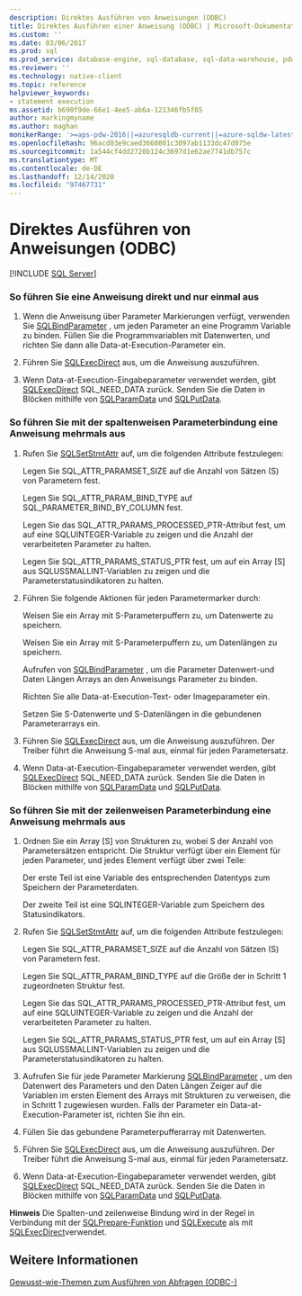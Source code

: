 ```yaml
---
description: Direktes Ausführen von Anweisungen (ODBC)
title: Direktes Ausführen einer Anweisung (ODBC) | Microsoft-Dokumentation
ms.custom: ''
ms.date: 03/06/2017
ms.prod: sql
ms.prod_service: database-engine, sql-database, sql-data-warehouse, pdw
ms.reviewer: ''
ms.technology: native-client
ms.topic: reference
helpviewer_keywords:
- statement execution
ms.assetid: b690f9de-66e1-4ee5-ab6a-121346fb5f85
author: markingmyname
ms.author: maghan
monikerRange: '>=aps-pdw-2016||=azuresqldb-current||=azure-sqldw-latest||>=sql-server-2016||>=sql-server-linux-2017||=azuresqldb-mi-current'
ms.openlocfilehash: 96acd03e9caed3660801c3097ab1133dc47d075e
ms.sourcegitcommit: 1a544cf4dd2720b124c3697d1e62ae7741db757c
ms.translationtype: MT
ms.contentlocale: de-DE
ms.lasthandoff: 12/14/2020
ms.locfileid: "97467731"
---
```

# <a name="execute-a-statement-directly-odbc"></a>Direktes Ausführen von Anweisungen (ODBC)
[!INCLUDE [SQL Server](../../../includes/applies-to-version/sql-asdb-asdbmi-asa-pdw.md)]

    
### <a name="to-execute-a-statement-directly-and-one-time-only"></a>So führen Sie eine Anweisung direkt und nur einmal aus  
  
1.  Wenn die Anweisung über Parameter Markierungen verfügt, verwenden Sie [SQLBindParameter](../../../relational-databases/native-client-odbc-api/sqlbindparameter.md) , um jeden Parameter an eine Programm Variable zu binden. Füllen Sie die Programmvariablen mit Datenwerten, und richten Sie dann alle Data-at-Execution-Parameter ein.  
  
2.  Führen Sie [SQLExecDirect](../../../odbc/reference/syntax/sqlexecdirect-function.md) aus, um die Anweisung auszuführen.  
  
3.  Wenn Data-at-Execution-Eingabeparameter verwendet werden, gibt [SQLExecDirect](../../../odbc/reference/syntax/sqlexecdirect-function.md) SQL_NEED_DATA zurück. Senden Sie die Daten in Blöcken mithilfe von [SQLParamData](../../../odbc/reference/syntax/sqlparamdata-function.md) und [SQLPutData](../../../relational-databases/native-client-odbc-api/sqlputdata.md).  

### <a name="to-execute-a-statement-multiple-times-by-using-column-wise-parameter-binding"></a>So führen Sie mit der spaltenweisen Parameterbindung eine Anweisung mehrmals aus  
  
1.  Rufen Sie [SQLSetStmtAttr](../../../relational-databases/native-client-odbc-api/sqlsetstmtattr.md) auf, um die folgenden Attribute festzulegen:  
  
     Legen Sie SQL_ATTR_PARAMSET_SIZE auf die Anzahl von Sätzen (S) von Parametern fest.  
  
     Legen Sie SQL_ATTR_PARAM_BIND_TYPE auf SQL_PARAMETER_BIND_BY_COLUMN fest.  
  
     Legen Sie das SQL_ATTR_PARAMS_PROCESSED_PTR-Attribut fest, um auf eine SQLUINTEGER-Variable zu zeigen und die Anzahl der verarbeiteten Parameter zu halten.  
  
     Legen Sie SQL_ATTR_PARAMS_STATUS_PTR fest, um auf ein Array [S] aus SQLUSSMALLINT-Variablen zu zeigen und die Parameterstatusindikatoren zu halten.  
  
2.  Führen Sie folgende Aktionen für jeden Parametermarker durch:  
  
     Weisen Sie ein Array mit S-Parameterpuffern zu, um Datenwerte zu speichern.  
  
     Weisen Sie ein Array mit S-Parameterpuffern zu, um Datenlängen zu speichern.  
  
     Aufrufen von [SQLBindParameter](../../../relational-databases/native-client-odbc-api/sqlbindparameter.md) , um die Parameter Datenwert-und Daten Längen Arrays an den Anweisungs Parameter zu binden.  
  
     Richten Sie alle Data-at-Execution-Text- oder Imageparameter ein.  
  
     Setzen Sie S-Datenwerte und S-Datenlängen in die gebundenen Parameterarrays ein.  
  
3.  Führen Sie [SQLExecDirect](../../../odbc/reference/syntax/sqlexecdirect-function.md) aus, um die Anweisung auszuführen. Der Treiber führt die Anweisung S-mal aus, einmal für jeden Parametersatz.  
  
4.  Wenn Data-at-Execution-Eingabeparameter verwendet werden, gibt [SQLExecDirect](../../../odbc/reference/syntax/sqlexecdirect-function.md) SQL_NEED_DATA zurück. Senden Sie die Daten in Blöcken mithilfe von [SQLParamData](../../../odbc/reference/syntax/sqlparamdata-function.md) und [SQLPutData](../../../relational-databases/native-client-odbc-api/sqlputdata.md).  
  
### <a name="to-execute-a-statement-multiple-times-by-using-row-wise-parameter-binding"></a>So führen Sie mit der zeilenweisen Parameterbindung eine Anweisung mehrmals aus  
  
1.  Ordnen Sie ein Array [S] von Strukturen zu, wobei S der Anzahl von Parametersätzen entspricht. Die Struktur verfügt über ein Element für jeden Parameter, und jedes Element verfügt über zwei Teile:  
  
     Der erste Teil ist eine Variable des entsprechenden Datentyps zum Speichern der Parameterdaten.  
  
     Der zweite Teil ist eine SQLINTEGER-Variable zum Speichern des Statusindikators.  
  
2.  Rufen Sie [SQLSetStmtAttr](../../../relational-databases/native-client-odbc-api/sqlsetstmtattr.md) auf, um die folgenden Attribute festzulegen:  
  
     Legen Sie SQL_ATTR_PARAMSET_SIZE auf die Anzahl von Sätzen (S) von Parametern fest.  
  
     Legen Sie SQL_ATTR_PARAM_BIND_TYPE auf die Größe der in Schritt 1 zugeordneten Struktur fest.  
  
     Legen Sie das SQL_ATTR_PARAMS_PROCESSED_PTR-Attribut fest, um auf eine SQLUINTEGER-Variable zu zeigen und die Anzahl der verarbeiteten Parameter zu halten.  
  
     Legen Sie SQL_ATTR_PARAMS_STATUS_PTR fest, um auf ein Array [S] aus SQLUSSMALLINT-Variablen zu zeigen und die Parameterstatusindikatoren zu halten.  
  
3.  Aufrufen Sie für jede Parameter Markierung [SQLBindParameter](../../../relational-databases/native-client-odbc-api/sqlbindparameter.md) , um den Datenwert des Parameters und den Daten Längen Zeiger auf die Variablen im ersten Element des Arrays mit Strukturen zu verweisen, die in Schritt 1 zugewiesen wurden. Falls der Parameter ein Data-at-Execution-Parameter ist, richten Sie ihn ein.  
  
4.  Füllen Sie das gebundene Parameterpufferarray mit Datenwerten.  
  
5.  Führen Sie [SQLExecDirect](../../../odbc/reference/syntax/sqlexecdirect-function.md) aus, um die Anweisung auszuführen. Der Treiber führt die Anweisung S-mal aus, einmal für jeden Parametersatz.  
  
6.  Wenn Data-at-Execution-Eingabeparameter verwendet werden, gibt [SQLExecDirect](../../../odbc/reference/syntax/sqlexecdirect-function.md) SQL_NEED_DATA zurück. Senden Sie die Daten in Blöcken mithilfe von [SQLParamData](../../../odbc/reference/syntax/sqlparamdata-function.md) und [SQLPutData](../../../relational-databases/native-client-odbc-api/sqlputdata.md).  
  
 **Hinweis** Die Spalten-und zeilenweise Bindung wird in der Regel in Verbindung mit der [SQLPrepare-Funktion](../../../odbc/reference/syntax/sqlprepare-function.md) und [SQLExecute](../../../odbc/reference/syntax/sqlexecute-function.md) als mit [SQLExecDirect](../../../odbc/reference/syntax/sqlexecdirect-function.md)verwendet.  
  
## <a name="see-also"></a>Weitere Informationen  
 [Gewusst-wie-Themen zum Ausführen von Abfragen &#40;ODBC-&#41;](../../../relational-databases/native-client-odbc-how-to/execute-queries/executing-queries-how-to-topics-odbc.md)  
  
